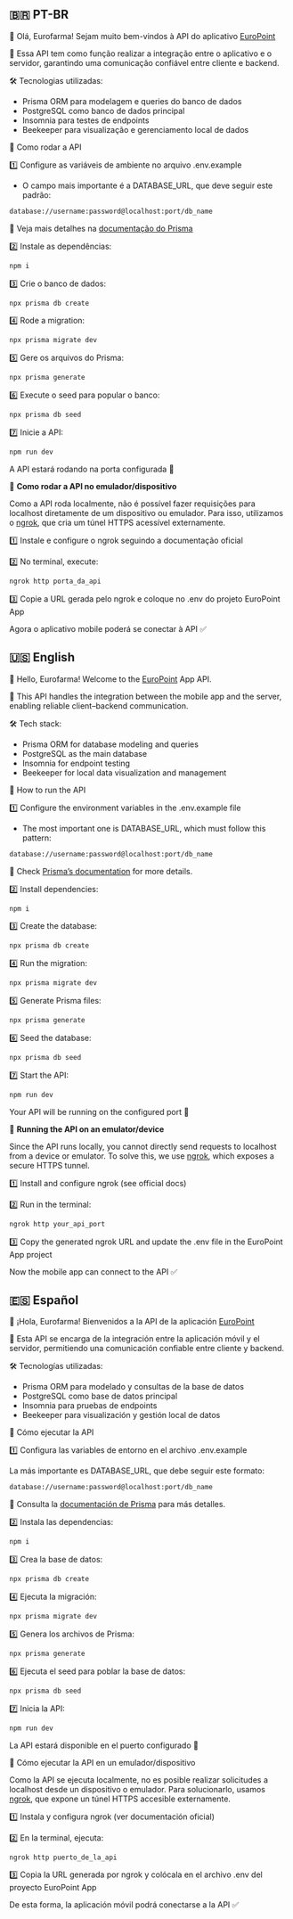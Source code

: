 ## 🇧🇷 PT-BR

👋 Olá, Eurofarma! Sejam muito bem-vindos à API do aplicativo [EuroPoint](https://github.com/Leonardo-Mazzuca/euro-point-app)

🔗 Essa API tem como função realizar a integração entre o aplicativo e o servidor, garantindo uma comunicação confiável entre cliente e backend.

🛠️ Tecnologias utilizadas:

- Prisma ORM para modelagem e queries do banco de dados
- PostgreSQL como banco de dados principal
- Insomnia para testes de endpoints
- Beekeeper para visualização e gerenciamento local de dados

🚀 Como rodar a API

1️⃣ Configure as variáveis de ambiente no arquivo .env.example

- O campo mais importante é a DATABASE_URL, que deve seguir este padrão:

```bash
database://username:password@localhost:port/db_name
```

📖 Veja mais detalhes na [documentação do Prisma](https://www.prisma.io/dataguide/postgresql/short-guides/connection-uris)

2️⃣ Instale as dependências:

```bash
npm i
```

3️⃣ Crie o banco de dados:

```bash
npx prisma db create
```

4️⃣ Rode a migration:

```bash
npx prisma migrate dev
```

5️⃣ Gere os arquivos do Prisma:

```bash
npx prisma generate
```

6️⃣ Execute o seed para popular o banco:

```bash
npx prisma db seed
```

7️⃣ Inicie a API:

```bash
npm run dev
```

A API estará rodando na porta configurada 🎉

📱 **Como rodar a API no emulador/dispositivo**

Como a API roda localmente, não é possível fazer requisições para localhost diretamente de um dispositivo ou emulador.
Para isso, utilizamos o [ngrok](https://ngrok.com/docs), que cria um túnel HTTPS acessível externamente.

1️⃣ Instale e configure o ngrok seguindo a documentação oficial

2️⃣ No terminal, execute:

```bash
ngrok http porta_da_api
```

3️⃣ Copie a URL gerada pelo ngrok e coloque no .env do projeto EuroPoint App

Agora o aplicativo mobile poderá se conectar à API ✅

## 🇺🇸 English

👋 Hello, Eurofarma! Welcome to the [EuroPoint](https://github.com/Leonardo-Mazzuca/euro-point-app) App API.

🔗 This API handles the integration between the mobile app and the server, enabling reliable client–backend communication.

🛠️ Tech stack:

- Prisma ORM for database modeling and queries
- PostgreSQL as the main database
- Insomnia for endpoint testing
- Beekeeper for local data visualization and management

🚀 How to run the API

1️⃣ Configure the environment variables in the .env.example file

- The most important one is DATABASE_URL, which must follow this pattern:

```bash
database://username:password@localhost:port/db_name
```

📖 Check [Prisma’s documentation](https://www.prisma.io/dataguide/postgresql/short-guides/connection-uris) for more details.

2️⃣ Install dependencies:

```bash
npm i
```

3️⃣ Create the database:

```bash
npx prisma db create
```

4️⃣ Run the migration:

```bash
npx prisma migrate dev
```

5️⃣ Generate Prisma files:

```bash
npx prisma generate
```

6️⃣ Seed the database:

```bash
npx prisma db seed
```

7️⃣ Start the API:

```bash
npm run dev
```

Your API will be running on the configured port 🎉

📱 **Running the API on an emulator/device**

Since the API runs locally, you cannot directly send requests to localhost from a device or emulator.
To solve this, we use [ngrok](https://ngrok.com/docs), which exposes a secure HTTPS tunnel.

1️⃣ Install and configure ngrok (see official docs)

2️⃣ Run in the terminal:

```bash
ngrok http your_api_port
```

3️⃣ Copy the generated ngrok URL and update the .env file in the EuroPoint App project

Now the mobile app can connect to the API ✅

## 🇪🇸 Español

👋 ¡Hola, Eurofarma! Bienvenidos a la API de la aplicación [EuroPoint](https://github.com/Leonardo-Mazzuca/euro-point-app)

🔗 Esta API se encarga de la integración entre la aplicación móvil y el servidor, permitiendo una comunicación confiable entre cliente y backend.

🛠️ Tecnologías utilizadas:

- Prisma ORM para modelado y consultas de la base de datos
- PostgreSQL como base de datos principal
- Insomnia para pruebas de endpoints
- Beekeeper para visualización y gestión local de datos

🚀 Cómo ejecutar la API

1️⃣ Configura las variables de entorno en el archivo .env.example

La más importante es DATABASE_URL, que debe seguir este formato:

```bash
database://username:password@localhost:port/db_name
```

📖 Consulta la [documentación de Prisma](https://www.prisma.io/dataguide/postgresql/short-guides/connection-uris) para más detalles.

2️⃣ Instala las dependencias:

```bash
npm i
```

3️⃣ Crea la base de datos:

```bash
npx prisma db create
```

4️⃣ Ejecuta la migración:

```bash
npx prisma migrate dev
```

5️⃣ Genera los archivos de Prisma:

```bash
npx prisma generate
```

6️⃣ Ejecuta el seed para poblar la base de datos:

```bash
npx prisma db seed
```

7️⃣ Inicia la API:

```bash
npm run dev
```

La API estará disponible en el puerto configurado 🎉

📱 Cómo ejecutar la API en un emulador/dispositivo

Como la API se ejecuta localmente, no es posible realizar solicitudes a localhost desde un dispositivo o emulador.
Para solucionarlo, usamos [ngrok](https://ngrok.com/docs), que expone un túnel HTTPS accesible externamente.

1️⃣ Instala y configura ngrok (ver documentación oficial)

2️⃣ En la terminal, ejecuta:

```bash
ngrok http puerto_de_la_api
```

3️⃣ Copia la URL generada por ngrok y colócala en el archivo .env del proyecto EuroPoint App

De esta forma, la aplicación móvil podrá conectarse a la API ✅
